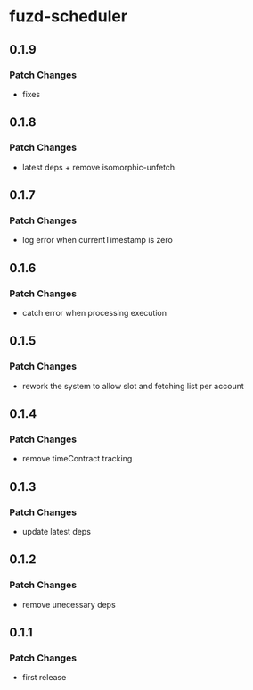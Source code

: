 # fuzd-scheduler

## 0.1.9

### Patch Changes

- fixes

## 0.1.8

### Patch Changes

- latest deps + remove isomorphic-unfetch

## 0.1.7

### Patch Changes

- log error when currentTimestamp is zero

## 0.1.6

### Patch Changes

- catch error when processing execution

## 0.1.5

### Patch Changes

- rework the system to allow slot and fetching list per account

## 0.1.4

### Patch Changes

- remove timeContract tracking

## 0.1.3

### Patch Changes

- update latest deps

## 0.1.2

### Patch Changes

- remove unecessary deps

## 0.1.1

### Patch Changes

- first release
